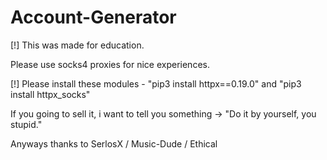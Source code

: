 # Account-Generator

[!] This was made for education.

Please use socks4 proxies for nice experiences.

[!] Please install these modules
    - "pip3 install httpx==0.19.0"
    and "pip3 install httpx_socks"

If you going to sell it, i want to tell you something -> "Do it by yourself, you stupid."

Anyways thanks to SerlosX / Music-Dude / Ethical

